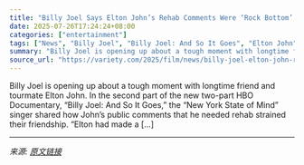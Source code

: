 ```yaml
---
title: "Billy Joel Says Elton John’s Rehab Comments Were ‘Rock Bottom’ For Him in HBO Documentary: ‘There Was Bad Blood For a Little While’"
date: 2025-07-26T17:24:24+08:00
categories: ["entertainment"]
tags: ["News", "Billy Joel", "Billy Joel: And So It Goes", "Elton John"]
summary: "Billy Joel is opening up about a tough moment with longtime friend and tourmate Elton John. In the second part of the new two-part HBO Documentary, “Billy Joel: And So It Goes,” the “New York State of"
source_url: "https://variety.com/2025/film/news/billy-joel-elton-john-rehab-documentary-1236471179/"
---
```


Billy Joel is opening up about a tough moment with longtime friend and tourmate Elton John. In the second part of the new two-part HBO Documentary, “Billy Joel: And So It Goes,” the “New York State of Mind” singer shared how John’s public comments that he needed rehab strained their friendship. &#8220;Elton had made a [&#8230;]

---

*来源: [原文链接](https://variety.com/2025/film/news/billy-joel-elton-john-rehab-documentary-1236471179/)*
